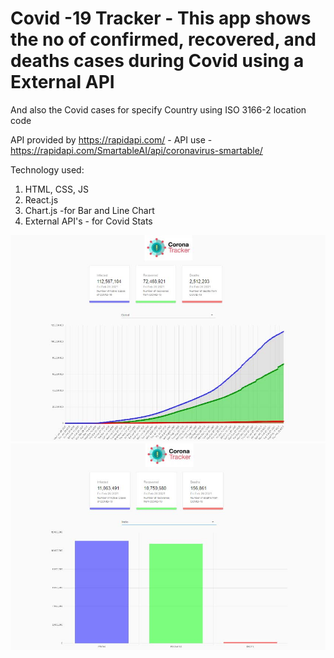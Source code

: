 #  Covid -19 Tracker - This app shows the no of confirmed, recovered, and deaths cases during Covid using a External API 
And also the Covid cases for specify Country using ISO 3166-2 location code

API provided by https://rapidapi.com/ - API use - https://rapidapi.com/SmartableAI/api/coronavirus-smartable/

Technology used:
1. HTML, CSS, JS
2. React.js
3. Chart.js -for Bar and Line Chart
4. External API's -  for Covid Stats


<div align='center'>
<img src="Screenshot.jpg">
</div>

<div align='center'>
<img src="Screenshot 2.jpg">
</div>
